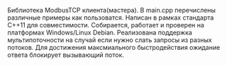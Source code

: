 Библиотека ModbusTCP клиента(мастера). В main.cpp перечислены различные примеры как пользоватся. 
Написан в рамках стандарта C++11 для совместимости. 
Собирается, работает и проверен на платформах Windows/Linux Debian.
Реализована поддержка мультипоточности на случай если нужно слать запросы из разных потоков.
Для достижения максмиального быстродействия ожидание ответа блокирует вызывающий поток.
